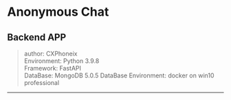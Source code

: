 # Anonymous Chat
## Backend APP

> author: CXPhoneix\
> Environment: Python 3.9.8\
> Framework: FastAPI\
> DataBase: MongoDB 5.0.5
> DataBase Environment: docker on win10 professional

---

